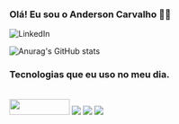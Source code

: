 ### Olá! Eu sou o Anderson Carvalho :raising_hand_man:


![LinkedIn](https://img.shields.io/badge/linkedin-%230077B5.svg?style=for-the-badge&logo=linkedin&logoColor=white&link=https%3A%2F%2Fwww.linkedin.com%2Fin%2Fanderson-santos-carvalho)<!--![Duolingo](https://img.shields.io/badge/Duolingo-%234DC730.svg?style=for-the-badge&logo=Duolingo&logoColor=white)-->

![Anurag's GitHub stats](https://github-readme-stats.vercel.app/api?username=andersonsancar&show_icons=true&theme=chartreuse-dark)

<!--![Top Langs](https://github-readme-stats.vercel.app/api/top-langs/?username=andersonsancar&hide_progress=true)-->

### Tecnologias que eu uso no meu dia.
<div style="display: inline_block;"><br/>
  <img src="https://assets.zabbix.com/dist/images/logo.fd87efa6da9bed3fd8c9.svg"width="106.75" height="28"/>
  <img src="https://img.shields.io/badge/grafana-%23F46800.svg?style=for-the-badge&logo=grafana&logoColor=white"/>
  <img src="https://img.shields.io/badge/Linux-FCC624?style=for-the-badge&logo=linux&logoColor=black"/>
  <img src="https://img.shields.io/badge/Windows-0078D6?style=for-the-badge&logo=windows&logoColor=white"/>
  
</div>


